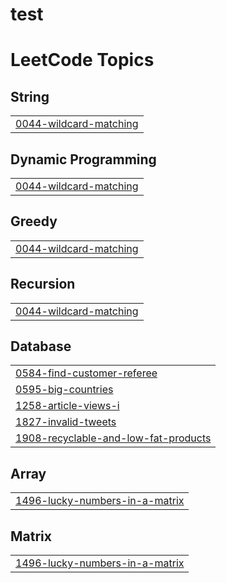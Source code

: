 # test
<!---LeetCode Topics Start-->
# LeetCode Topics
## String
|  |
| ------- |
| [0044-wildcard-matching](https://github.com/anushka209/test/tree/master/0044-wildcard-matching) |
## Dynamic Programming
|  |
| ------- |
| [0044-wildcard-matching](https://github.com/anushka209/test/tree/master/0044-wildcard-matching) |
## Greedy
|  |
| ------- |
| [0044-wildcard-matching](https://github.com/anushka209/test/tree/master/0044-wildcard-matching) |
## Recursion
|  |
| ------- |
| [0044-wildcard-matching](https://github.com/anushka209/test/tree/master/0044-wildcard-matching) |
## Database
|  |
| ------- |
| [0584-find-customer-referee](https://github.com/anushka209/test/tree/master/0584-find-customer-referee) |
| [0595-big-countries](https://github.com/anushka209/test/tree/master/0595-big-countries) |
| [1258-article-views-i](https://github.com/anushka209/test/tree/master/1258-article-views-i) |
| [1827-invalid-tweets](https://github.com/anushka209/test/tree/master/1827-invalid-tweets) |
| [1908-recyclable-and-low-fat-products](https://github.com/anushka209/test/tree/master/1908-recyclable-and-low-fat-products) |
## Array
|  |
| ------- |
| [1496-lucky-numbers-in-a-matrix](https://github.com/anushka209/test/tree/master/1496-lucky-numbers-in-a-matrix) |
## Matrix
|  |
| ------- |
| [1496-lucky-numbers-in-a-matrix](https://github.com/anushka209/test/tree/master/1496-lucky-numbers-in-a-matrix) |
<!---LeetCode Topics End-->